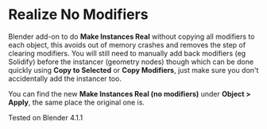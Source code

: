 # Realize No Modifiers

Blender add-on to do **Make Instances Real** without copying all modifiers to each object, this avoids out of memory crashes and removes the step of clearing modifiers. You will still need to manually add back modifiers (eg Solidify) before the instancer (geometry nodes) though which can be done quickly using **Copy to Selected** or **Copy Modifiers**, just make sure you don't accidentally add the instancer too.

You can find the new **Make Instances Real (no modifiers)** under **Object > Apply**, the same place the original one is.

Tested on Blender 4.1.1